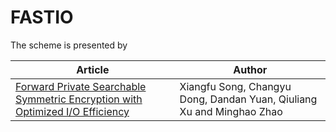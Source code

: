 # FASTIO

The scheme is presented by

|Article|Author|
|-|-|
|[Forward Private Searchable Symmetric Encryption with Optimized I/O Efficiency](https://arxiv.org/pdf/1710.00183.pdf)|Xiangfu Song, Changyu Dong, Dandan Yuan, Qiuliang Xu and Minghao Zhao|